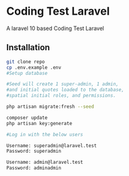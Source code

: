 # Coding Test Laravel

A laravel 10 based Coding Test Laravel

## Installation

```bash
git clone repo
cp .env.example .env
#Setup database

#Seed will create 1 super-admin, 1 admin,
#and initial quotes loaded to the database,
#spatial initial roles, and permissions.

php artisan migrate:fresh --seed

composer update
php artisan key:generate
```

```bash
#Log in with the below users

Username: superadmin@laravel.test
Password: superadmin

Username: admin@laravel.test
Password: adminadmin
```
